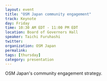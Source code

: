```yaml
---
layout: event
title: "OSM Japan community engagement"
track: Keynote
day: Friday
time: 10:30 AM EDT - 11:00 PM EDT
location: Board of Governors Hall
speaker: Taichi Furuhashi
twitter:
organization: OSM Japan
permalink:
tags: [thursday]
category: presentation
---
```

OSM Japan's community engagement strategy.
